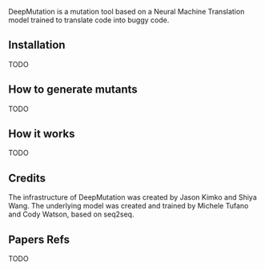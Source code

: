 DeepMutation is a mutation tool based on a Neural Machine Translation model trained to translate code into buggy code.


## Installation
TODO

## How to generate mutants
TODO

## How it works
TODO


## Credits
The infrastructure of DeepMutation was created by Jason Kimko and Shiya Wang.
The underlying model was created and trained by Michele Tufano and Cody Watson, based on seq2seq.

## Papers Refs
TODO
